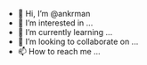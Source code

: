 - 👋 Hi, I’m @ankrman
- 👀 I’m interested in ...
- 🌱 I’m currently learning ...
- 💞️ I’m looking to collaborate on ...
- 📫 How to reach me ...

<!---
ankrman/ankrman is a ✨ special ✨ repository because its `README.md` (this file) appears on your GitHub profile.
You can click the Preview link to take a look at your changes.
--->
